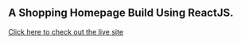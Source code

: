 ## A Shopping Homepage Build Using ReactJS.

[Click here to check out the live site](https://shopping-cart-homepage.netlify.app/)

